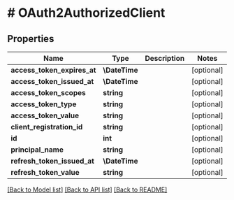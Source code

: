 # # OAuth2AuthorizedClient

## Properties

Name | Type | Description | Notes
------------ | ------------- | ------------- | -------------
**access_token_expires_at** | **\DateTime** |  | [optional]
**access_token_issued_at** | **\DateTime** |  | [optional]
**access_token_scopes** | **string** |  | [optional]
**access_token_type** | **string** |  | [optional]
**access_token_value** | **string** |  | [optional]
**client_registration_id** | **string** |  | [optional]
**id** | **int** |  | [optional]
**principal_name** | **string** |  | [optional]
**refresh_token_issued_at** | **\DateTime** |  | [optional]
**refresh_token_value** | **string** |  | [optional]

[[Back to Model list]](../../README.md#models) [[Back to API list]](../../README.md#endpoints) [[Back to README]](../../README.md)
